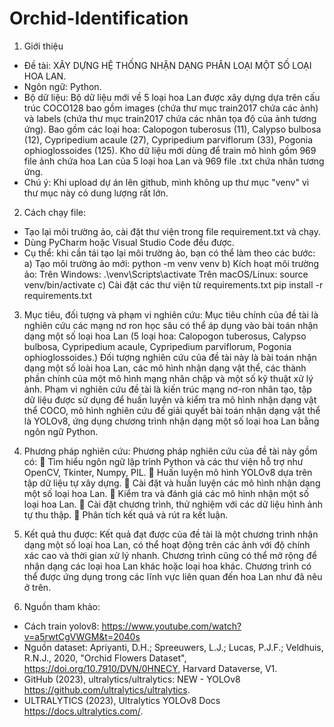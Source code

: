 # Orchid-Identification

1. Giới thiệu
- Đề tài: XÂY DỰNG HỆ THỐNG NHẬN DẠNG PHÂN LOẠI MỘT SỐ LOẠI HOA LAN.
- Ngôn ngữ: Python.
- Bộ dữ liệu: 
  Bộ dữ liệu mới về 5 loại hoa Lan được xây dựng dựa trên cấu trúc COCO128 bao gồm images (chứa thư mục train2017 chứa các ảnh) và labels (chứa thư mục train2017 chứa các nhãn tọa độ của ảnh tương ứng).
Bao gồm các loại hoa: Calopogon tuberosus (11), Calypso bulbosa (12), Cypripedium acaule (27), Cypripedium parviflorum (33), Pogonia ophioglossoides (125).
Kho dữ liệu mới dùng để train mô hình gồm 969 file ảnh chứa hoa Lan của 5 loại hoa Lan và 969 file .txt chứa nhãn tương ứng.
- Chú ý: Khi upload dự án lên github, mình không up thư mục "venv" vì thư mục này có dung lượng rất lớn.
2. Cách chạy file:
- Tạo lại môi trường ảo, cài đặt thư viện trong file requirement.txt và chạy.
- Dùng PyCharm hoặc Visual Studio Code đều được.
- Cụ thể: khi cần tái tạo lại môi trường ảo, bạn có thể làm theo các bước:
  a) Tạo môi trường ảo mới:
     python -m venv venv
  b) Kích hoạt môi trường ảo:
  Trên Windows: .\venv\Scripts\activate
  Trên macOS/Linux: source venv/bin/activate
  c) Cài đặt các thư viện từ requirements.txt
  pip install -r requirements.txt
  
3. Mục tiêu, đối tượng và phạm vi nghiên cứu:
Mục tiêu chính của đề tài là nghiên cứu các mạng nơ ron học sâu có thể áp dụng vào bài toán nhận dạng một số loại hoa Lan (5 loại hoa: Calopogon tuberosus, Calypso bulbosa, Cypripedium acaule, Cypripedium parviflorum, Pogonia ophioglossoides.)
Đối tượng nghiên cứu của đề tài này là bài toán nhận dạng một số loài hoa Lan, các mô hình nhận dạng vật thể, các thành phần chính của một mô hình mạng nhân chập và một số kỹ thuật xử lý ảnh.
Phạm vi nghiên cứu đề tài là kiến trúc mạng nơ-ron nhân tạo, tập dữ liệu được sử dụng để huấn luyện và kiểm tra mô hình nhận dạng vật thể COCO, mô hình nghiên cứu để giải quyết bài toán nhận dạng vật thể là YOLOv8, ứng dụng chương trình nhận dạng một số loại hoa Lan bằng ngôn ngữ Python.

4. Phương pháp nghiên cứu:
Phương pháp nghiên cứu của đề tài này gồm có:
	Tìm hiểu ngôn ngữ lập trình Python và các thư viện hỗ trợ như OpenCV, Tkinter, Numpy, PIL.
	Huấn luyện mô hình YOLOv8 dựa trên tập dữ liệu tự xây dựng.
	Cài đặt và huấn luyện các mô hình nhận dạng một số loại hoa Lan.
	Kiểm tra và đánh giá các mô hình nhận một số loại hoa Lan.
	Cài đặt chương trình, thử nghiệm với các dữ liệu hình ảnh tự thu thập.
	Phân tích kết quả và rút ra kết luận.

5. Kết quả thu được:
Kết quả đạt được của đề tài là một chương trình nhận dạng một số loại hoa Lan, có thể hoạt động trên các ảnh với độ chính xác cao và thời gian xử lý nhanh. Chương trình cũng có thể mở rộng để nhận dạng các loại hoa Lan khác hoặc loại hoa khác. Chương trình có thể được ứng dụng trong các lĩnh vực liên quan đến hoa Lan như đã nêu ở trên. 

6. Nguồn tham khảo:
- Cách train yolov8: https://www.youtube.com/watch?v=a5rwtCgVWGM&t=2040s
- Nguồn dataset: Apriyanti, D.H.; Spreeuwers, L.J.; Lucas, P.J.F.; Veldhuis, R.N.J., 2020, "Orchid Flowers Dataset", https://doi.org/10.7910/DVN/0HNECY, Harvard Dataverse, V1.
- GitHub (2023), ultralytics/ultralytics: NEW - YOLOv8  <https://github.com/ultralytics/ultralytics>.
- ULTRALYTICS (2023), Ultralytics YOLOv8 Docs <https://docs.ultralytics.com/>.
